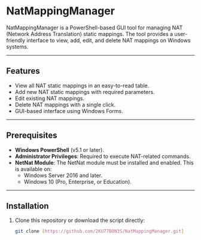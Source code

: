 # NatMappingManager

NatMappingManager is a PowerShell-based GUI tool for managing NAT (Network Address Translation) static mappings. The tool provides a user-friendly interface to view, add, edit, and delete NAT mappings on Windows systems.

---

## Features

- View all NAT static mappings in an easy-to-read table.
- Add new NAT static mappings with required parameters.
- Edit existing NAT mappings.
- Delete NAT mappings with a single click.
- GUI-based interface using Windows Forms.

---

## Prerequisites

- **Windows PowerShell** (v5.1 or later).
- **Administrator Privileges**: Required to execute NAT-related commands.
- **NetNat Module**: The NetNat module must be installed and enabled. This is available on:
  - Windows Server 2016 and later.
  - Windows 10 (Pro, Enterprise, or Education).

---

## Installation

1. Clone this repository or download the script directly:
   ```bash
   git clone [https://github.com/2KU77B0N3S/NatMappingManager.git]
